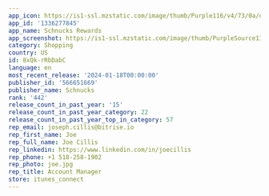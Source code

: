 ```yaml
---
app_icon: https://is1-ssl.mzstatic.com/image/thumb/Purple116/v4/73/0a/d1/730ad137-d0e3-506e-3fc6-c30c1c76ee38/AppIcon-0-0-1x_U007emarketing-0-5-85-220.jpeg/1024x1024bb.png
app_id: '1336277845'
app_name: Schnucks Rewards
app_screenshot: https://is1-ssl.mzstatic.com/image/thumb/PurpleSource112/v4/87/b1/71/87b171e7-8e3a-ff49-89b0-47207f512025/57fab6ca-ea2d-4c7e-8c59-49cd95da1e91_0_Front_Cover_6.5in.jpg/1284x2778bb.png
category: Shopping
country: US
id: 8xQk-rRbDabC
language: en
most_recent_release: '2024-01-18T00:00:00'
publisher_id: '566651669'
publisher_name: Schnucks
rank: '442'
release_count_in_past_year: '15'
release_count_in_past_year_category: 22
release_count_in_past_year_top_in_category: 57
rep_email: joseph.cillis@bitrise.io
rep_first_name: Joe
rep_full_name: Joe Cillis
rep_linkedin: https://www.linkedin.com/in/joecillis
rep_phone: +1 518-258-1902
rep_photo: joe.jpg
rep_title: Account Manager
store: itunes_connect
---
```

